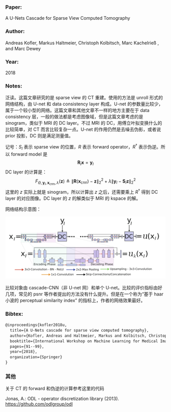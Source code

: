 ### Paper:

A U-Nets Cascade for Sparse View Computed Tomography

### Author:

Andreas Koﬂer, Markus Haltmeier, Christoph Kolbitsch, Marc Kachelrieß , and Marc Dewey

### Year:

2018

### Notes:

泛读。这篇文章研究的是 sparse view 的 CT 重建。使用的方法是 unroll 形式的网络结构，由 U-net 和 data consistency layer 构成。U-net 的参数量比较少，属于一个较小型的网络。这篇文章和其他文章不一样的地方主要在于 data consistency 层，一般的做法都是考虑图像域，但是这篇文章考虑的是 sinogram，类似于 MRI 的 DC layer。不过 MRI 的 DC，用傅立叶拟变换什么的比较简单，对 CT 而言比较复杂一点。U-net 的作用仍然是去噪去伪影，或者说 prior 投影，DC 则是满足测量值。

记号：$S_I$ 表示 sparse view 的位置，$R$ 表示 forward operator，$R^{\dagger}$ 表示伪逆。所以 forward model 是
$$
\mathbf{R}_{I} \mathbf{x}=\mathbf{y}_{I}
$$
DC layer 的计算是：
$$
F_{\Theta, \mathbf{y}_{I}, \mathbf{x}_{\mathrm{cnn}}, \lambda}(\mathbf{z}) \triangleq\left\|\mathbf{R}\left(\mathbf{x}_{\mathrm{cnn}}\right)-\mathbf{z}\right\|_{2}^{2}+\lambda\left\|\mathbf{y}_{I}-\mathbf{S}_{I} \mathbf{z}\right\|_{2}^{2}
$$
这里的 $z$ 实际上就是 sinogram，所以计算出 $z$ 之后，还需要乘上 $R^{\dagger}$ 得到 DC layer 的对应图像。DC layer 的 $z$ 的解类似于 MRI 的 kspace 的解。

网络结构示意图：

<img src="https://raw.githubusercontent.com/Theodore-PKU/pictures/master/20200321191907.png"/>

比较对象由 cascade-CNN（非 U-net 网）和单个 U-net。比较的评价指标由好几项，常见的 psnr 等作者提出的方法没有什么提升。但是在一个称为“基于 haar 小波的 perceptual similarity index” 的指标上，作者的网络效果最好。

### Bibtex:

```latex
@inproceedings{kofler2018u,
  title={A U-Nets cascade for sparse view computed tomography},
  author={Kofler, Andreas and Haltmeier, Markus and Kolbitsch, Christoph and Kachelrie{\ss}, Marc and Dewey, Marc},
  booktitle={International Workshop on Machine Learning for Medical Image Reconstruction},
  pages={91--99},
  year={2018},
  organization={Springer}
}
```

### 其他

关于 CT 的 forward 和伪逆的计算参考这里的代码

Jonas, A.: ODL - operator discretization library (2013). https://github.com/odlgroup/odl

